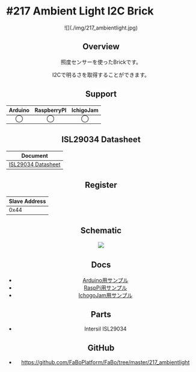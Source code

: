 # #217 Ambient Light I2C Brick

<center>![](./img/217_ambientlight.jpg)
<!--COLORME-->

## Overview
照度センサーを使ったBrickです。

I2Cで明るさを取得することができます。

## Support
|Arduino|RaspberryPI|IchigoJam|
|:--:|:--:|:--:|
|◯|◯|◯|

## ISL29034 Datasheet
| Document |
| -- |
| [ISL29034 Datasheet](http://www.intersil.com/content/dam/Intersil/documents/isl2/isl29034.pdf) |

## Register
| Slave Address |
| -- |
| 0x44 |

## Schematic
![](/img/200_i2c/schematic/217_ambientlight.png)

## Docs

* [Arduino用サンプル](http://docs.fabo.io/fabo/arduino/brick_i2c/217_brick_i2c_ambientlight.html)
* [RaspPi用サンプル](http://docs.fabo.io/fabo/rasppi/brick_i2c/217_brick_i2c_ambientlight.html)
* [IchogoJam用サンプル](http://docs.fabo.io/fabo/ichigojam/brick_i2c/217_brick_i2c_ambientlight.html)

## Parts
- Intersil ISL29034

## GitHub
- https://github.com/FaBoPlatform/FaBo/tree/master/217_ambientlight
